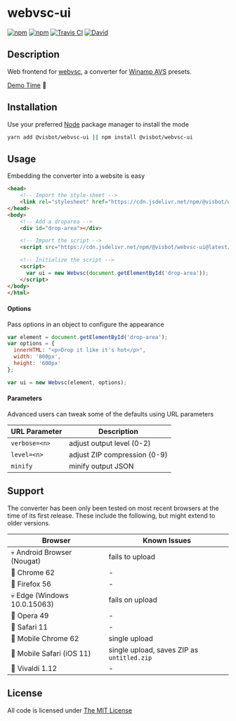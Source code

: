 # webvsc-ui

[![npm](https://flat.badgen.net/npm/license/@visbot/webvsc-ui)](https://www.npmjs.org/package/@visbot/webvsc-ui)
[![npm](https://flat.badgen.net/npm/v/@visbot/webvsc-ui)](https://www.npmjs.org/package/@visbot/webvsc-ui)
[![Travis CI](https://flat.badgen.net/travis/idleberg/webvsc-ui/gh-pages)](https://travis-ci.org/idleberg/webvsc-ui)
[![David](https://flat.badgen.net/david/dep/idleberg/webvsc-ui)](https://david-dm.org/idleberg/webvsc-ui)

## Description

Web frontend for [webvsc](https://www.npmjs.com/package/@visbot/webvsc), a converter for [Winamp AVS](http://www.wikiwand.com/en/Advanced_Visualization_Studio) presets.

[Demo Time](https://idleberg.github.io/webvsc-ui/) 🙌

## Installation

Use your preferred [Node](https://nodejs.org) package manager to install the mode

```sh
yarn add @visbot/webvsc-ui || npm install @visbot/webvsc-ui
```

## Usage

Embedding the converter into a website is easy

```html
<head>
    <!-- Import the style-sheet -->
    <link rel="stylesheet" href="https://cdn.jsdelivr.net/npm/@visbot/webvsc-ui@latest/dist/webvsc-ui.css">
</head>
<body>
    <!-- Add a droparea -->
    <div id="drop-area"></div>

    <!-- Import the script -->
    <script src="https://cdn.jsdelivr.net/npm/@visbot/webvsc-ui@latest/dist/webvsc-ui.js"></script>

    <!-- Initialize the script -->
    <script>
      var ui = new Webvsc(document.getElementById('drop-area'));
    </script>
</body>
</html>
```

#### Options

Pass options in an object to configure the appearance

```js
var element = document.getElementById('drop-area');
var options = {
  innerHTML: "<p>Drop it like it's hot</p>",
  width: '800px',
  height: '600px'
};

var ui = new Webvsc(element, options);
```

#### Parameters

Advanced users can tweak some of the defaults using URL parameters

URL Parameter | Description
--------------|-----------------------------
`verbose=<n>` | adjust output level (0-2)
`level=<n>`   | adjust ZIP compression (0-9)
`minify`      | minify output JSON

## Support

The converter has been only been tested on most recent browsers at the time of its first release. These include the following, but might extend to older versions.

Browser                      | Known Issues
-----------------------------|----------------------------
💀 Android Browser (Nougat)  | fails to upload
💯 Chrome 62                 | -
💯 Firefox 56                | -
💀 Edge (Windows 10.0.15063) | fails on upload
💯 Opera 49                  | -
💯 Safari 11                 | -
🤔 Mobile Chrome 62          | single upload
🤔 Mobile Safari (iOS 11)    | single upload, saves ZIP as `untitled.zip`
💯 Vivaldi 1.12              | -

## License

All code is licensed under [The MIT License](http://opensource.org/licenses/MIT)
